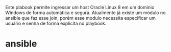 
Este plabook permite ingressar um host Oracle Linux 8 em um dominio Windows de forma automática e segura. Atualmente já existe um módulo no ansible que faz esse join, porém esse modulo necessita especificar um usuário e senha de forma explicita no playbook.

# ansible
